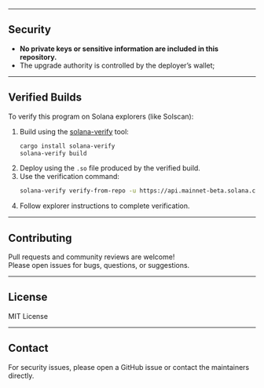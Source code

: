 
---

## Security

- **No private keys or sensitive information are included in this repository.**
- The upgrade authority is controlled by the deployer’s wallet; 

---

## Verified Builds

To verify this program on Solana explorers (like Solscan):

1. Build using the [solana-verify](https://github.com/solana-developers/solana-verify) tool:
   ```sh
   cargo install solana-verify
   solana-verify build
   ```
2. Deploy using the `.so` file produced by the verified build.
3. Use the verification command:
   ```sh
   solana-verify verify-from-repo -u https://api.mainnet-beta.solana.com --program-id 47YGQvDJJzMAAq7Z6x7LegYhS5Dremk5sGRYGjkAM7c2 https://github.com/Nexgent-ai/Nexgent-token-lock.git
   ```
4. Follow explorer instructions to complete verification.

---

## Contributing

Pull requests and community reviews are welcome!  
Please open issues for bugs, questions, or suggestions.

---

## License

MIT License

---

## Contact

For security issues, please open a GitHub issue or contact the maintainers directly.
